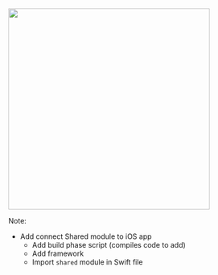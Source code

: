 
<br />
<br />

<img src="img/android-to-ios.webp" height=400 />

Note:
- Add connect Shared module to iOS app
  - Add build phase script (compiles code to add)
  - Add framework
  - Import `shared` module in Swift file